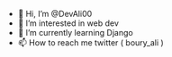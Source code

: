 - 👋 Hi, I’m @DevAli00
- 👀 I’m interested in web dev
- 🌱 I’m currently learning Django
- 📫 How to reach me twitter ( boury_ali )

<!---
DevAli00/DevAli00 is a ✨ special ✨ repository because its `README.md` (this file) appears on your GitHub profile.
You can click the Preview link to take a look at your changes.
--->
